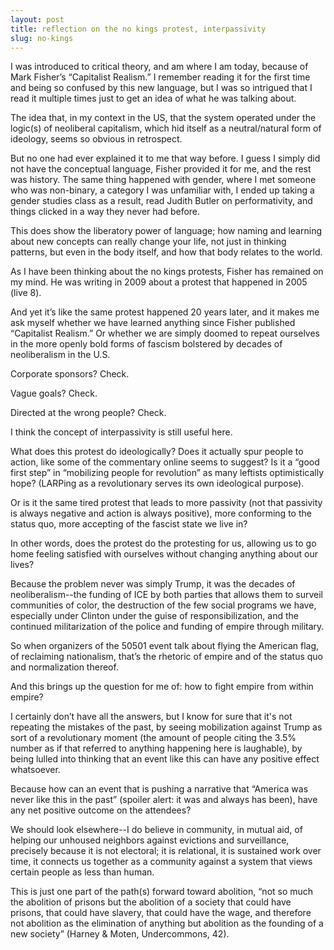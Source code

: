 ```yaml
---
layout: post
title: reflection on the no kings protest, interpassivity
slug: no-kings
---
```


I was introduced to critical theory, and am where I am today, because of Mark Fisher’s “Capitalist Realism.” I remember reading it for the first time and being so confused by this new language, but I was so intrigued that I read it multiple times just to get an idea of what he was talking about. 

The idea that, in my context in the US, that the system operated under the logic(s) of neoliberal capitalism, which hid itself as a neutral/natural form of ideology, seems so obvious in retrospect. 

But no one had ever explained it to me that way before. I guess I simply did not have the conceptual language, Fisher provided it for me, and the rest was history. The same thing happened with gender, where I met someone who was non-binary, a category I was unfamiliar with, I ended up taking a gender studies class as a result, read Judith Butler on performativity, and things clicked in a way they never had before. 

This does show the liberatory power of language; how naming and learning about new concepts can really change your life, not just in thinking patterns, but even in the body itself, and how that body relates to the world. 

As I have been thinking about the no kings protests, Fisher has remained on my mind. He was writing in 2009 about a protest that happened in 2005 (live 8). 

And yet it’s like the same protest happened 20 years later, and it makes me ask myself whether we have learned anything since Fisher published “Capitalist Realism.” Or whether we are simply doomed to repeat ourselves in the more openly bold forms of fascism bolstered by decades of neoliberalism in the U.S. 

Corporate sponsors? Check.

Vague goals? Check. 

Directed at the wrong people? Check.

I think the concept of interpassivity is still useful here. 

What does this protest do ideologically? Does it actually spur people to action, like some of the commentary online seems to suggest? Is it a “good first step” in “mobilizing people for revolution” as many leftists optimistically hope? (LARPing as a revolutionary serves its own ideological purpose). 

Or is it the same tired protest that leads to more passivity (not that passivity is always negative and action is always positive), more conforming to the status quo, more accepting of the fascist state we live in? 

In other words, does the protest do the protesting for us, allowing us to go home feeling satisfied with ourselves without changing anything about our lives? 

Because the problem never was simply Trump, it was the decades of neoliberalism--the funding of ICE by both parties that allows them to surveil communities of color, the destruction of the few social programs we have, especially under Clinton under the guise of responsibilization, and the continued militarization of the police and funding of empire through military. 

So when organizers of the 50501 event talk about flying the American flag, of reclaiming nationalism, that’s the rhetoric of empire and of the status quo and normalization thereof. 

And this brings up the question for me of: how to fight empire from within empire? 

I certainly don’t have all the answers, but I know for sure that it's not repeating the mistakes of the past, by seeing mobilization against Trump as sort of a revolutionary moment (the amount of people citing the 3.5% number as if that referred to anything happening here is laughable), by being lulled into thinking that an event like this can have any positive effect whatsoever.

Because how can an event that is pushing a narrative that “America was never like this in the past” (spoiler alert: it was and always has been), have any net positive outcome on the attendees? 

We should look elsewhere--I do believe in community, in mutual aid, of helping our unhoused neighbors against evictions and surveillance, precisely because it is not electoral; it is relational, it is sustained work over time, it connects us together as a community against a system that views certain people as less than human. 

This is just one part of the path(s) forward toward abolition, “not so much the abolition of prisons but the abolition of a society that could have prisons, that could have slavery, that could have the wage, and therefore not abolition as the elimination of anything but abolition as the founding of a new society” (Harney & Moten, Undercommons, 42). 
